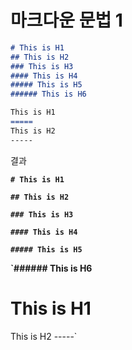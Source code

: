# 마크다운 문법 1

```markdown
# This is H1
## This is H2
### This is H3
#### This is H4
##### This is H5
###### This is H6

This is H1
=====
This is H2
-----
```

결과

**`# This is H1`**

**`## This is H2`**

**`### This is H3`**

**`#### This is H4`**

**`##### This is H5`**

**`###### This is H6**

This is H1
=====
This is H2
-----`